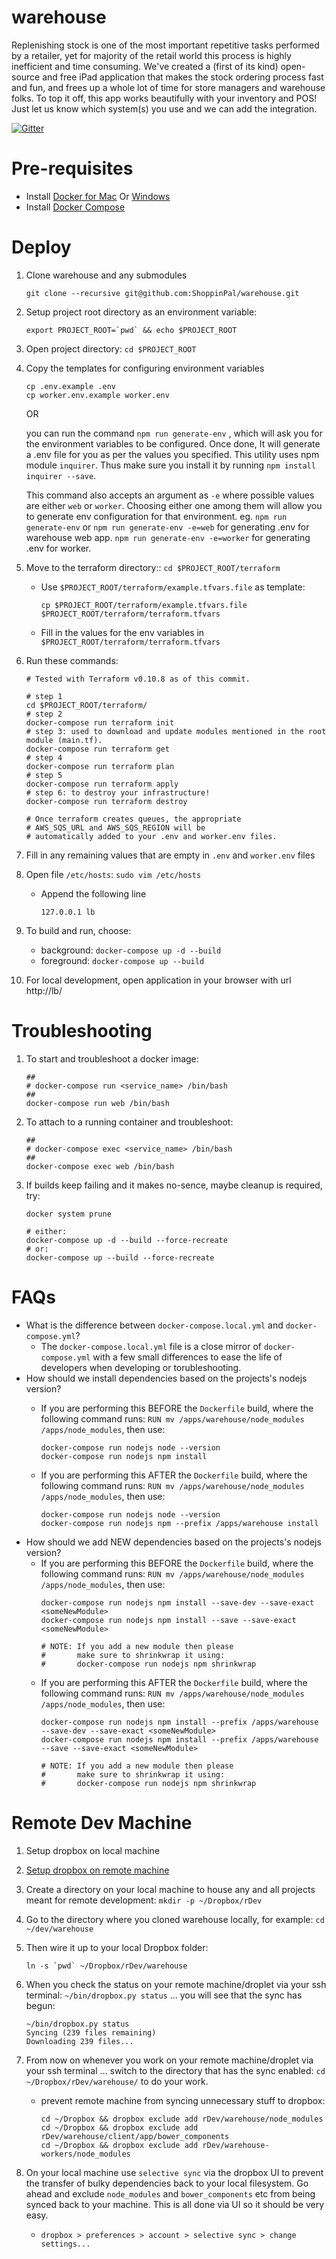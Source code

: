 # warehouse

Replenishing stock is one of the most important repetitive tasks performed by a retailer, yet for majority of the retail world this process is highly inefficient and time consuming. We've created a (first of its kind) open-source and free iPad application that makes the stock ordering process fast and fun, and frees up a whole lot of time for store managers and warehouse folks. To top it off, this app works beautifully with your inventory and POS! Just let us know which system(s) you use and we can add the integration.

[![Gitter](https://badges.gitter.im/Join%20Chat.svg)](https://gitter.im/ShoppinPal/warehouse?utm_source=badge&utm_medium=badge&utm_campaign=pr-badge&utm_content=badge)

# Pre-requisites

- Install [Docker for Mac](https://download.docker.com/mac/stable/Docker.dmg) Or [Windows](https://download.docker.com/win/stable/InstallDocker.msi)
- Install [Docker Compose](https://docs.docker.com/compose/install/)

# Deploy

1. Clone warehouse and any submodules

    ```
    git clone --recursive git@github.com:ShoppinPal/warehouse.git
    ```
1. Setup project root directory as an environment variable:

    ```
    export PROJECT_ROOT=`pwd` && echo $PROJECT_ROOT
    ```
1. Open project directory: `cd $PROJECT_ROOT`
1. Copy the templates for configuring environment variables

    ```
    cp .env.example .env
    cp worker.env.example worker.env
    ```
    OR 
    
    you can run the command `npm run generate-env` , which will ask you for the environment variables to be configured. Once done, It will generate a .env file for you as per the values you specified. This utility uses npm module `inquirer`. Thus make sure you install it by running ```npm install inquirer --save```.
    
    This command also accepts an argument as `-e` where possible values are either `web` or `worker`. Choosing either one among them will allow you to generate env configuration for that environment.
    eg. 
    ```npm run generate-env``` or ```npm run generate-env -e=web``` for generating .env for warehouse web app.
    ```npm run generate-env -e=worker``` for generating .env for worker.

1. Move to the terraform directory:: `cd $PROJECT_ROOT/terraform`
    * Use `$PROJECT_ROOT/terraform/example.tfvars.file` as template:

        ```
        cp $PROJECT_ROOT/terraform/example.tfvars.file $PROJECT_ROOT/terraform/terraform.tfvars
        ```
    * Fill in the values for the env variables in `$PROJECT_ROOT/terraform/terraform.tfvars`
1. Run these commands:


    ```
    # Tested with Terraform v0.10.8 as of this commit.

    # step 1
    cd $PROJECT_ROOT/terraform/
    # step 2
    docker-compose run terraform init
    # step 3: used to download and update modules mentioned in the root module (main.tf).
    docker-compose run terraform get
    # step 4
    docker-compose run terraform plan
    # step 5
    docker-compose run terraform apply
    # step 6: to destroy your infrastructure!
    docker-compose run terraform destroy

    # Once terraform creates queues, the appropriate
    # AWS_SQS_URL and AWS_SQS_REGION will be
    # automatically added to your .env and worker.env files.
    ```
1. Fill in any remaining values that are empty in `.env` and `worker.env` files
1. Open file `/etc/hosts`: `sudo vim /etc/hosts`
    * Append the following line

        ```
        127.0.0.1 lb
        ```
1. To build and run, choose:
    * background: `docker-compose up -d --build`
    * foreground: `docker-compose up --build`
1. For local development, open application in your browser with url http://lb/

# Troubleshooting

1. To start and troubleshoot a docker image:

    ```
    ##
    # docker-compose run <service_name> /bin/bash
    ##
    docker-compose run web /bin/bash
    ```
1. To attach to a running container and troubleshoot:

    ```
    ##
    # docker-compose exec <service_name> /bin/bash
    ##
    docker-compose exec web /bin/bash
    ```
1. If builds keep failing and it makes no-sence, maybe cleanup is required, try:
    ```
    docker system prune

    # either:
    docker-compose up -d --build --force-recreate
    # or:
    docker-compose up --build --force-recreate
    ```

# FAQs

* What is the difference between `docker-compose.local.yml` and `docker-compose.yml`?
    * The `docker-compose.local.yml` file is a close mirror of `docker-compose.yml` with a few small differences to ease the life of developers when developing or torubleshooting.
* How should we install dependencies based on the projects's nodejs version?
    * If you are performing this BEFORE the `Dockerfile` build, where the following command runs: `RUN mv /apps/warehouse/node_modules /apps/node_modules`, then use:

        ```
        docker-compose run nodejs node --version
        docker-compose run nodejs npm install
        ```
    * If you are performing this AFTER the `Dockerfile` build, where the following command runs: `RUN mv /apps/warehouse/node_modules /apps/node_modules`, then use:

        ```
        docker-compose run nodejs node --version
        docker-compose run nodejs npm --prefix /apps/warehouse install
        ```
* How should we add NEW dependencies based on the projects's nodejs version?
    * If you are performing this BEFORE the `Dockerfile` build, where the following command runs: `RUN mv /apps/warehouse/node_modules /apps/node_modules`, then use:
        ```
        docker-compose run nodejs npm install --save-dev --save-exact <someNewModule>
        docker-compose run nodejs npm install --save --save-exact <someNewModule>

        # NOTE: If you add a new module then please
        #       make sure to shrinkwrap it using:
        #       docker-compose run nodejs npm shrinkwrap
        ```
    * If you are performing this AFTER the `Dockerfile` build, where the following command runs: `RUN mv /apps/warehouse/node_modules /apps/node_modules`, then use:
        ```
        docker-compose run nodejs npm install --prefix /apps/warehouse --save-dev --save-exact <someNewModule>
        docker-compose run nodejs npm install --prefix /apps/warehouse --save --save-exact <someNewModule>

        # NOTE: If you add a new module then please
        #       make sure to shrinkwrap it using:
        #       docker-compose run nodejs npm shrinkwrap
        ```

# Remote Dev Machine

1. Setup dropbox on local machine
1. [Setup dropbox on remote machine](https://training.shoppinpal.com/setup-a-machine-in-the-cloud/setup-box/shared-filesystem/dropbox.html)
1. Create a directory on your local machine to house any and all projects meant for remote development: `mkdir -p ~/Dropbox/rDev`
1. Go to the directory where you cloned warehouse locally, for example: `cd ~/dev/warehouse`
1. Then wire it up to your local Dropbox folder:

    ```
    ln -s `pwd` ~/Dropbox/rDev/warehouse
    ```
1. When you check the status on your remote machine/droplet via your ssh terminal: `~/bin/dropbox.py status` ... you will see that the sync has begun:

    ```
    ~/bin/dropbox.py status
    Syncing (239 files remaining)
    Downloading 239 files...
    ```
1. From now on whenever you work on your remote machine/droplet via your ssh terminal ... switch to the directory that has the sync enabled: `cd ~/Dropbox/rDev/warehouse/` to do your work.
    * prevent remote machine from syncing unnecessary stuff to dropbox:

        ```
        cd ~/Dropbox && dropbox exclude add rDev/warehouse/node_modules
        cd ~/Dropbox && dropbox exclude add rDev/warehouse/client/app/bower_components
        cd ~/Dropbox && dropbox exclude add rDev/warehouse-workers/node_modules
        ```
1. On your local machine use `selective sync` via the dropbox UI to prevent the transfer of bulky dependencies back to your local filesystem. Go ahead and exclude `node_modules` and `bower_components` etc from being synced back to your machine. This is all done via UI so it should be very easy.
    * `dropbox > preferences > account > selective sync > change settings...`
